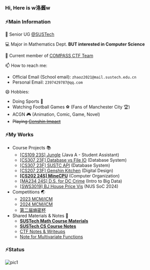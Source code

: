 ### Hi, Here is w洛酱w

### ⚡Main Information

🏫 Senior UG [@SUSTech](https://www.sustech.edu.cn/) 

💻 Major in Mathematics Dept. **BUT interested in Computer Science** 

:crystal_ball: Current member of [COMPASS CTF Team](https://wiki.compass.college/) 

📫 How to reach me: 

- Official Email (School email): `zhaoz2021@mail.sustech.edu.cn` 
- Personal Email: `2397429787@qq.com` 

😄 Hobbies: 

- Doing Sports :bicyclist:
- Watching Football Games :soccer: (Fans of Manchester City :trophy:)
- ACGN :video_game: (Animation, Comic, Game, Novel)
- ~~Playing [Genshin Impact](https://ys.mihoyo.com/)~~



### ⚡My Works

- Course Projects 📚
  - [[CS109 23S] Jungle](https://github.com/wLUOw/Jungle) (Java A - Student Assistant)
  - [[CS307 23F] Database vs File IO](https://github.com/wLUOw/CS307_23F_Project_Part1) (Database System)
  - [[CS307 23F] SUSTC API](https://github.com/wLUOw/CS307_23F_Project_Part2) (Database System)
  - [[CS207 23F] Genshin Kitchen](https://github.com/wLUOw/CS207_23F_Project_GenshinKitchen) (Digital Design)
  - [**[CS202 24S] MineCPU**](https://github.com/wLUOw/SUSTech_CS202_MineCPU) (Computer Organization)
  - [[MA234 24S] D.S. for DC Crime](https://github.com/wLUOw/MA234_Course_Project) (Intro to Big Data)
  - [[SWS3019] BJ House Price Vis](https://github.com/Dilemma-CMZ/SWS3019-2024) (NUS SoC 2024)
- Competitions 🌏
  - [2023 MCM/ICM](https://github.com/wLUOw/2023_MCM-ICM)
  - [2024 MCM/ICM](https://github.com/wLUOw/2024_MCM-ICM)
  - [第二届熵密杯](https://github.com/wLUOw/CTF_Writeups/tree/master/%E7%AC%AC%E4%BA%8C%E5%B1%8A%E7%86%B5%E5%AF%86%E6%9D%AF) 
- Shared Materials & Notes 🔑
  - [**SUSTech Math Course Materials**](https://github.com/wLUOw/SUSTech_Math_Course_Materials)
  - [**SUSTech CS Course Notes**](https://github.com/wLUOw/CS_Notes)
  - [CTF Notes & Writeups](https://github.com/wLUOw/CTF_Writeups) 
  - [Note for Multivariate Functions](https://github.com/wLUOw/Introduction_to_Multivariate_Functions) 




### ⚡Status

![pic1](https://github-readme-stats.mrcai.dev/api?username=wLUOw&show_icons=true&count_private=true) 

